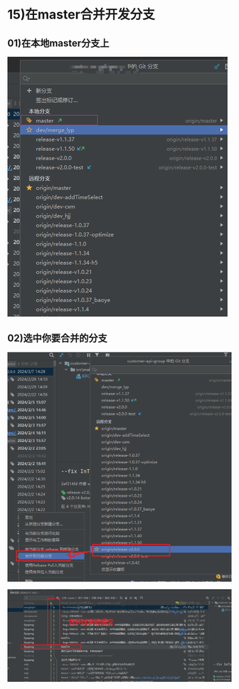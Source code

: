 # 15)在master合并开发分支

## 01)在本地master分支上

![image-20240313170231806](15在master分支一键合并开发分支代码.assets/image-20240313170231806.png)







## 02)选中你要合并的分支

![image-20240313170345495](15在master分支一键合并开发分支代码.assets/image-20240313170345495.png)







![image-20240313170504117](15在master分支一键合并开发分支代码.assets/image-20240313170504117.png)